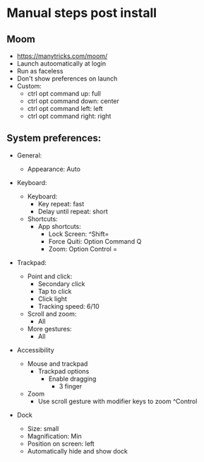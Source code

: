 # Manual steps post install

## Moom
  - https://manytricks.com/moom/
  - Launch autoomatically at login
  - Run as faceless
  - Don't show preferences on launch
  - Custom:
      - ctrl opt command up: full
      - ctrl opt command down: center
      - ctrl opt command left: left
      - ctrl opt command right: right

## System preferences:

  - General:
      - Appearance: Auto

  - Keyboard:
      - Keyboard:
          - Key repeat: fast
          - Delay until repeat: short
      - Shortcuts:
          - App shortcuts:
              - Lock Screen: ^Shift=
              - Force Quiti: Option Command Q
              - Zoom: Option Control =

  - Trackpad:
      - Point and click:
          - Secondary click
          - Tap to click
          - Click light
          - Tracking speed: 6/10
      - Scroll and zoom:
          - All
      - More gestures:
          - All

  - Accessibility
      - Mouse and trackpad
          - Trackpad options
              - Enable dragging
                  - 3 finger
      - Zoom
          - Use scroll gesture with modifier keys to zoom ^Control

  - Dock
      - Size: small
      - Magnification: Min
      - Position on screen: left
      - Automatically hide and show dock


